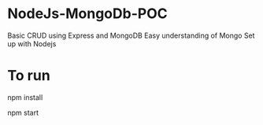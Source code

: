 # NodeJs-MongoDb-POC
Basic CRUD using Express and MongoDB
Easy understanding of Mongo Set up with Nodejs


# To run
npm install

npm start
